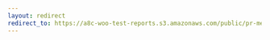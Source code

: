 ```yaml
---
layout: redirect
redirect_to: https://a8c-woo-test-reports.s3.amazonaws.com/public/pr-merge/38825/api/index.html
---
```

